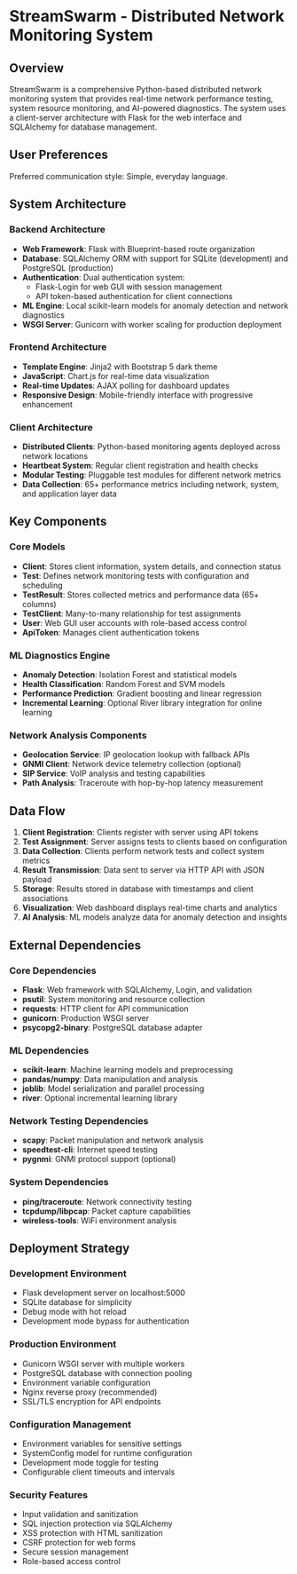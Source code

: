 # StreamSwarm - Distributed Network Monitoring System

## Overview

StreamSwarm is a comprehensive Python-based distributed network monitoring system that provides real-time network performance testing, system resource monitoring, and AI-powered diagnostics. The system uses a client-server architecture with Flask for the web interface and SQLAlchemy for database management.

## User Preferences

Preferred communication style: Simple, everyday language.

## System Architecture

### Backend Architecture
- **Web Framework**: Flask with Blueprint-based route organization
- **Database**: SQLAlchemy ORM with support for SQLite (development) and PostgreSQL (production)
- **Authentication**: Dual authentication system:
  - Flask-Login for web GUI with session management
  - API token-based authentication for client connections
- **ML Engine**: Local scikit-learn models for anomaly detection and network diagnostics
- **WSGI Server**: Gunicorn with worker scaling for production deployment

### Frontend Architecture
- **Template Engine**: Jinja2 with Bootstrap 5 dark theme
- **JavaScript**: Chart.js for real-time data visualization
- **Real-time Updates**: AJAX polling for dashboard updates
- **Responsive Design**: Mobile-friendly interface with progressive enhancement

### Client Architecture
- **Distributed Clients**: Python-based monitoring agents deployed across network locations
- **Heartbeat System**: Regular client registration and health checks
- **Modular Testing**: Pluggable test modules for different network metrics
- **Data Collection**: 65+ performance metrics including network, system, and application layer data

## Key Components

### Core Models
- **Client**: Stores client information, system details, and connection status
- **Test**: Defines network monitoring tests with configuration and scheduling
- **TestResult**: Stores collected metrics and performance data (65+ columns)
- **TestClient**: Many-to-many relationship for test assignments
- **User**: Web GUI user accounts with role-based access control
- **ApiToken**: Manages client authentication tokens

### ML Diagnostics Engine
- **Anomaly Detection**: Isolation Forest and statistical models
- **Health Classification**: Random Forest and SVM models
- **Performance Prediction**: Gradient boosting and linear regression
- **Incremental Learning**: Optional River library integration for online learning

### Network Analysis Components
- **Geolocation Service**: IP geolocation lookup with fallback APIs
- **GNMI Client**: Network device telemetry collection (optional)
- **SIP Service**: VoIP analysis and testing capabilities
- **Path Analysis**: Traceroute with hop-by-hop latency measurement

## Data Flow

1. **Client Registration**: Clients register with server using API tokens
2. **Test Assignment**: Server assigns tests to clients based on configuration
3. **Data Collection**: Clients perform network tests and collect system metrics
4. **Result Transmission**: Data sent to server via HTTP API with JSON payload
5. **Storage**: Results stored in database with timestamps and client associations
6. **Visualization**: Web dashboard displays real-time charts and analytics
7. **AI Analysis**: ML models analyze data for anomaly detection and insights

## External Dependencies

### Core Dependencies
- **Flask**: Web framework with SQLAlchemy, Login, and validation
- **psutil**: System monitoring and resource collection
- **requests**: HTTP client for API communication
- **gunicorn**: Production WSGI server
- **psycopg2-binary**: PostgreSQL database adapter

### ML Dependencies
- **scikit-learn**: Machine learning models and preprocessing
- **pandas/numpy**: Data manipulation and analysis
- **joblib**: Model serialization and parallel processing
- **river**: Optional incremental learning library

### Network Testing Dependencies
- **scapy**: Packet manipulation and network analysis
- **speedtest-cli**: Internet speed testing
- **pygnmi**: GNMI protocol support (optional)

### System Dependencies
- **ping/traceroute**: Network connectivity testing
- **tcpdump/libpcap**: Packet capture capabilities
- **wireless-tools**: WiFi environment analysis

## Deployment Strategy

### Development Environment
- Flask development server on localhost:5000
- SQLite database for simplicity
- Debug mode with hot reload
- Development mode bypass for authentication

### Production Environment
- Gunicorn WSGI server with multiple workers
- PostgreSQL database with connection pooling
- Environment variable configuration
- Nginx reverse proxy (recommended)
- SSL/TLS encryption for API endpoints

### Configuration Management
- Environment variables for sensitive settings
- SystemConfig model for runtime configuration
- Development mode toggle for testing
- Configurable client timeouts and intervals

### Security Features
- Input validation and sanitization
- SQL injection protection via SQLAlchemy
- XSS protection with HTML sanitization
- CSRF protection for web forms
- Secure session management
- Role-based access control